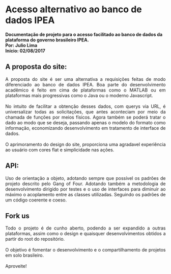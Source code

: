 # Acesso alternativo ao banco de dados IPEA
 <b>Documentação de projeto para o acesso facilitado ao banco de dados da plataforma do governo brasileiro IPEA.<br>
 Por: Julio Lima<br>
 Início: 02/08/2017</b>
 
 <h2>A proposta do site:</h2>
 
 <p align="justify" >A proposta do site é ser uma alternativa a requisições feitas de modo diferenciado ao banco de dados IPEA. Boa parte do desenvolvimento acadêmico é feito em cima de plataformas como o MATLAB ou em plataformas mais progressivas como o Java ou o moderno Javascript.
 <br><br>No intuito de facilitar a obtenção desses dados, com querys via URL, é universalizar todas as solicitações, que antes aconteciam por meio da chamada de funções por meios físicos. Agora também se poderá tratar o dado ao modo que se deseja, passando apenas o modelo do formato como informação, economizando desenvolvimento em tratamento de interface de dados.
 <br><br>O aprimoramento do design do site, proporciona uma agradavel experiência ao usuário com cores flat e simplicidade nas ações.</p>

 <h2>API:</h2>
 
 <p align="justify" >Uso de orientação a objeto, adotando sempre que possível os padrões de projeto descrito pelo Gang of Four. Adotando também a metodologia de desenvolvimento dirigido por testes e o uso de interfaces para diminuir ao máximo o acoplamento  entre as classes utilizadas. Seguindo os padrões de um código coerente e coeso.</p>
 
 <h2>Fork us</h2>
 
 <p align="justify" >Todo o projeto é de cunho aberto, podendo a ser expandido a outras plataformas, assim como o design e quaisquer desenvolvimentos obtidos a partir do root do repositório.
 <br><br>O objetivo é fomentar o desenvolvimento e o compartilhamento de projetos em solo brasileiro.
 <br><br>Aproveite!</p>